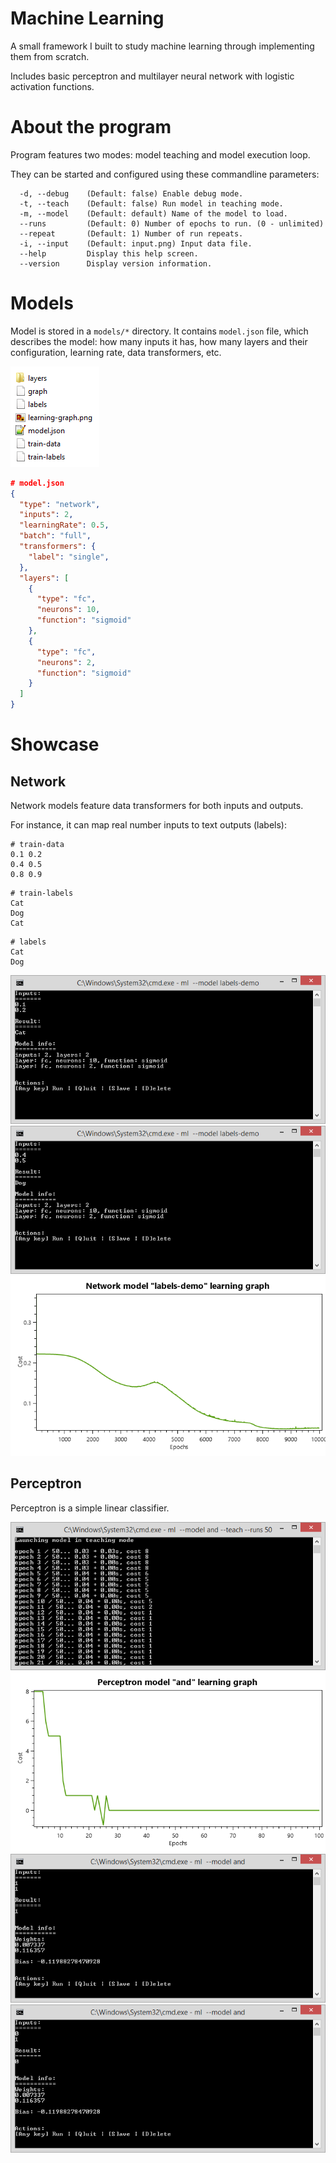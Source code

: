 # Machine Learning

A small framework I built to study machine learning through implementing them from scratch.

Includes basic perceptron and multilayer neural network with logistic activation functions.

# About the program

Program features two modes: model teaching and model execution loop.

They can be started and configured using these commandline parameters:

```
  -d, --debug    (Default: false) Enable debug mode.
  -t, --teach    (Default: false) Run model in teaching mode.
  -m, --model    (Default: default) Name of the model to load.
  --runs         (Default: 0) Number of epochs to run. (0 - unlimited)
  --repeat       (Default: 1) Number of run repeats.
  -i, --input    (Default: input.png) Input data file.
  --help         Display this help screen.
  --version      Display version information.
```

# Models

Model is stored in a `models/*` directory. It contains `model.json` file, which describes the model: how many inputs it has, how many layers and their configuration, learning rate, data transformers, etc.

![](showcase/model-structure.png)

```json
# model.json
{
  "type": "network",
  "inputs": 2,
  "learningRate": 0.5,
  "batch": "full",
  "transformers": {
	"label": "single",
  },
  "layers": [
    {
      "type": "fc",
      "neurons": 10,
      "function": "sigmoid"
    },
    {
      "type": "fc",
      "neurons": 2,
      "function": "sigmoid"
    }
  ]
}
```

# Showcase

## Network

Network models feature data transformers for both inputs and outputs.

For instance, it can map real number inputs to text outputs (labels):

```
# train-data
0.1	0.2
0.4	0.5
0.8	0.9
```

```
# train-labels
Cat
Dog
Cat
```

```
# labels
Cat
Dog
```

![](showcase/labels-demo-cat.png)
![](showcase/labels-demo-dog.png)
![](showcase/labels-demo-learning-graph.png)

## Perceptron

Perceptron is a simple linear classifier.

![](showcase/perceptron-and-train.png)
![](showcase/perceptron-and-learning-graph.png)
![](showcase/perceptron-and-1.png)
![](showcase/perceptron-and-2.png)